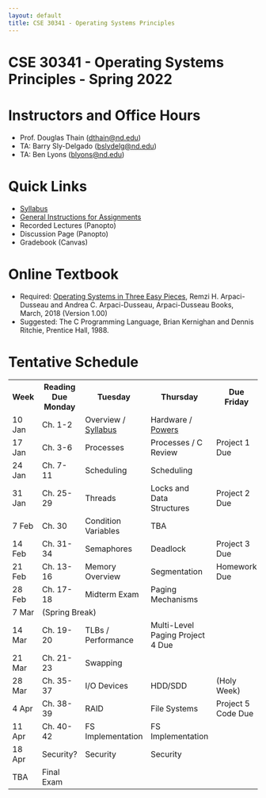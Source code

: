 ```yaml
---
layout: default
title: CSE 30341 - Operating Systems Principles
---
```


# CSE 30341 - Operating Systems Principles - Spring 2022

# Instructors and Office Hours

- Prof. Douglas Thain (dthain@nd.edu)
- TA: Barry Sly-Delgado (bslydelg@nd.edu)
- TA: Ben Lyons (blyons@nd.edu)

# Quick Links

- [Syllabus](syllabus.md)
- [General Instructions for Assignments](general.md)
- Recorded Lectures (Panopto)
- Discussion Page (Panopto)
- Gradebook (Canvas)

# Online Textbook

- Required: [Operating Systems in Three Easy Pieces](https://pages.cs.wisc.edu/~remzi/OSTEP), Remzi H. Arpaci-Dusseau and Andrea C. Arpaci-Dusseau, Arpaci-Dusseau Books, March, 2018 (Version 1.00)
- Suggested: The C Programming Language, Brian Kernighan and Dennis Ritchie, Prentice Hall, 1988.

# Tentative Schedule

<table>
<tr> <th> Week <th> Reading Due Monday <th> Tuesday <th> Thursday <th> Due Friday </tr>
<tr> <td> 10 Jan	<td> Ch. 1-2	<td> Overview / <a href=syllabus.md>Syllabus</a> <td>	Hardware / <a href=powers.md>Powers</a> </tr>
<tr> <td> 17 Jan	<td> Ch. 3-6	<td> Processes	<td> Processes / C Review	<td> Project 1 Due </tr>
<tr> <td> 24 Jan	<td> Ch. 7-11	<td> Scheduling	<td> Scheduling	</tr>
<tr> <td> 31 Jan	<td> Ch. 25-29	<td> Threads	<td> Locks and Data Structures <td> Project 2 Due </tr>
<tr> <td> 7 Feb	<td> Ch. 30	   <td> Condition Variables <td> TBA </tr>
<tr> <td> 14 Feb	<td> Ch. 31-34	<td> Semaphores	<td> Deadlock	<td> Project 3 Due </tr>
<tr> <td> 21 Feb	<td> Ch. 13-16	<td> Memory Overview	<td> Segmentation	<td> Homework Due </tr>
<tr> <td> 28 Feb	<td> Ch. 17-18	<td> Midterm Exam	<td> Paging Mechanisms </tr>
<tr> <td> 7 Mar  <td colspan=4> (Spring Break) </tr>
<tr> <td> 14 Mar	<td> Ch. 19-20	<td> TLBs / Performance	<td> Multi-Level Paging	Project 4 Due </tr>
<tr> <td> 21 Mar	<td> Ch. 21-23	<td> Swapping	<td> </tr>
<tr> <td> 28 Mar	<td> Ch. 35-37	<td> I/O Devices <td> HDD/SDD	<td> (Holy Week) </tr>
<tr> <td> 4 Apr  <td> Ch. 38-39	<td> RAID	<td> File Systems	<td> Project 5 Code Due <td> (Holy Week) </tr>
<tr> <td> 11 Apr <td> Ch. 40-42	<td> FS Implementation	<td> FS Implementation </tr>
<tr> <td> 18 Apr	<td> Security?  <td> Security <td> Security </tr>
<tr> <td> TBA <td> Final Exam </tr>
</table>



